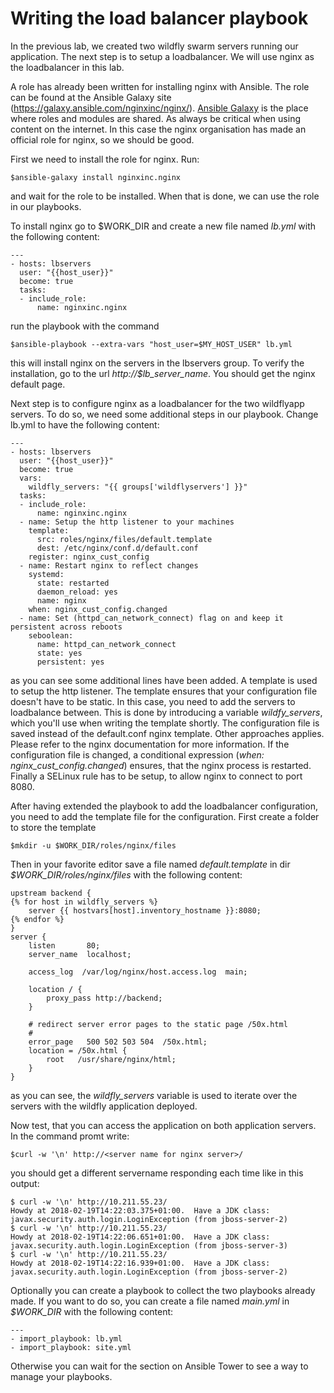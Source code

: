 # Writing the load balancer playbook

In the previous lab, we created two wildfly swarm servers running our application. The next step is to setup a loadbalancer. We will use nginx as the loadbalancer in this lab.

A role has already been written for installing nginx with Ansible. The role can be found at the Ansible Galaxy site (https://galaxy.ansible.com/nginxinc/nginx/). [Ansible Galaxy](https://galaxy.ansible.com) is the place where roles and modules are shared. As always be critical when using content on the internet. In this case the nginx organisation has made an official role for nginx, so we should be good.

First we need to install the role for nginx. Run:

```
$ansible-galaxy install nginxinc.nginx
```

and wait for the role to be installed. When that is done, we can use the role in our playbooks.

To install nginx go to $WORK_DIR and create a new file named *lb.yml* with the following content:

```
---
- hosts: lbservers
  user: "{{host_user}}"
  become: true
  tasks:
  - include_role:
      name: nginxinc.nginx
```

run the playbook with the command

```
$ansible-playbook --extra-vars "host_user=$MY_HOST_USER" lb.yml
```

this will install nginx on the servers in the lbservers group. To verify the installation, go to the url *http://$lb_server_name*. You should get the nginx default page.

Next step is to configure nginx as a loadbalancer for the two wildflyapp servers. To do so, we need some additional steps in our playbook. Change lb.yml to have the following content:

```
---
- hosts: lbservers
  user: "{{host_user}}"
  become: true
  vars:
    wildfly_servers: "{{ groups['wildflyservers'] }}"
  tasks:
  - include_role:
      name: nginxinc.nginx
  - name: Setup the http listener to your machines
    template:
      src: roles/nginx/files/default.template
      dest: /etc/nginx/conf.d/default.conf
    register: nginx_cust_config
  - name: Restart nginx to reflect changes
    systemd:
      state: restarted
      daemon_reload: yes
      name: nginx
    when: nginx_cust_config.changed
  - name: Set (httpd_can_network_connect) flag on and keep it persistent across reboots
    seboolean:
      name: httpd_can_network_connect
      state: yes
      persistent: yes
```
as you can see some additional lines have been added. A template is used to setup the http listener. The template ensures that your configuration file doesn't have to be static. In this case, you need to add the servers to loadbalance between. This is done by introducing a variable *wildfy_servers*, which you'll use when writing the template shortly. The configuration file is saved instead of the default.conf nginx template. Other approaches applies. Please refer to the nginx documentation for more information. If the configuration file is changed, a conditional expression (*when: nginx_cust_config.changed*) ensures, that the nginx process is restarted. Finally a SELinux rule has to be setup, to allow nginx to connect to port 8080.

After having extended the playbook to add the loadbalancer configuration, you need to add the template file for the configuration. First create a folder to store the template

```
$mkdir -u $WORK_DIR/roles/nginx/files
```

Then in your favorite editor save a file named *default.template* in dir *$WORK_DIR/roles/nginx/files* with the following content:

```
upstream backend {
{% for host in wildfly_servers %}
    server {{ hostvars[host].inventory_hostname }}:8080;
{% endfor %}
}
server {
    listen       80;
    server_name  localhost;
    
    access_log  /var/log/nginx/host.access.log  main;
    
    location / {
        proxy_pass http://backend;
    }
    
    # redirect server error pages to the static page /50x.html
    #
    error_page   500 502 503 504  /50x.html;
    location = /50x.html {
        root   /usr/share/nginx/html;
    }
}
```

as you can see, the *wildfly_servers* variable is used to iterate over the servers with the wildfly application deployed.

Now test, that you can access the application on both application servers. In the command promt write:

```
$curl -w '\n' http://<server name for nginx server>/
```

you should get a different servername responding each time like in this output:

```
$ curl -w '\n' http://10.211.55.23/
Howdy at 2018-02-19T14:22:03.375+01:00.  Have a JDK class: javax.security.auth.login.LoginException (from jboss-server-2)
$ curl -w '\n' http://10.211.55.23/
Howdy at 2018-02-19T14:22:06.651+01:00.  Have a JDK class: javax.security.auth.login.LoginException (from jboss-server-3)
$ curl -w '\n' http://10.211.55.23/
Howdy at 2018-02-19T14:22:16.939+01:00.  Have a JDK class: javax.security.auth.login.LoginException (from jboss-server-2)
```

Optionally you can create a playbook to collect the two playbooks already made. If you want to do so, you can create a file named *main.yml* in *$WORK_DIR* with the following content:

```
---
- import_playbook: lb.yml
- import_playbook: site.yml
```

Otherwise you can wait for the section on Ansible Tower to see a way to manage your playbooks.
